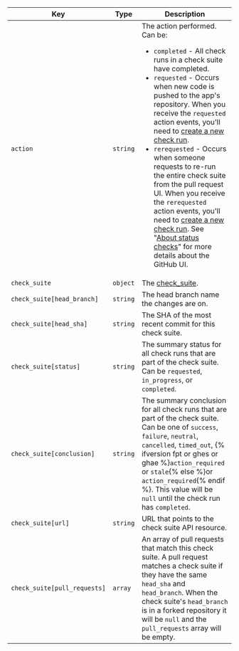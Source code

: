 | Key                          | Type     | Description                                                                                                                                                                                                                                                                                                                                                                                                                                                                                                                                                                                                                                                                                  |
| ---------------------------- | -------- | -------------------------------------------------------------------------------------------------------------------------------------------------------------------------------------------------------------------------------------------------------------------------------------------------------------------------------------------------------------------------------------------------------------------------------------------------------------------------------------------------------------------------------------------------------------------------------------------------------------------------------------------------------------------------------------------- |
| `action`                     | `string` | The action performed. Can be:<ul><li>`completed` - All check runs in a check suite have completed.</li><li>`requested` - Occurs when new code is pushed to the app's repository. When you receive the `requested` action events, you'll need to [create a new check run](/rest/reference/checks#create-a-check-run).</li><li>`rerequested` - Occurs when someone requests to re-run the entire check suite from the pull request UI. When you receive the `rerequested` action events, you'll need to [create a new check run](/rest/reference/checks#create-a-check-run). See "[About status checks](/articles/about-status-checks#checks)" for more details about the GitHub UI.</li></ul> |
| `check_suite`                | `object` | The [check_suite](/rest/reference/checks#suites).                                                                                                                                                                                                                                                                                                                                                                                                                                                                                                                                                                                                                                            |
| `check_suite[head_branch]`   | `string` | The head branch name the changes are on.                                                                                                                                                                                                                                                                                                                                                                                                                                                                                                                                                                                                                                                     |
| `check_suite[head_sha]`      | `string` | The SHA of the most recent commit for this check suite.                                                                                                                                                                                                                                                                                                                                                                                                                                                                                                                                                                                                                                      |
| `check_suite[status]`        | `string` | The summary status for all check runs that are part of the check suite. Can be `requested`, `in_progress`, or `completed`.                                                                                                                                                                                                                                                                                                                                                                                                                                                                                                                                                                   |
| `check_suite[conclusion]`    | `string` | The summary conclusion for all check runs that are part of the check suite. Can be one of `success`, `failure`, `neutral`, `cancelled`, `timed_out`, {% ifversion fpt or ghes or ghae %}`action_required` or `stale`{% else %}or `action_required`{% endif %}. This value will be `null` until the check run has `completed`.                                                                                                                                                                                                                                                                                                                                                                |
| `check_suite[url]`           | `string` | URL that points to the check suite API resource.                                                                                                                                                                                                                                                                                                                                                                                                                                                                                                                                                                                                                                             |
| `check_suite[pull_requests]` | `array`  | An array of pull requests that match this check suite. A pull request matches a check suite if they have the same `head_sha` and `head_branch`. When the check suite's `head_branch` is in a forked repository it will be `null` and the `pull_requests` array will be empty.                                                                                                                                                                                                                                                                                                                                                                                                                |
